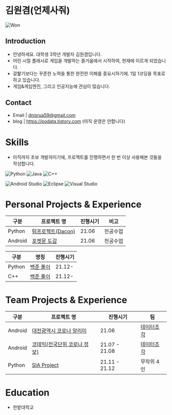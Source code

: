 # 김원겸(언제사줘)
 ![Won](https://user-images.githubusercontent.com/90492809/147329381-753553ca-d5e0-4c56-b0a3-76d707b0fdb2.png)

## Introduction
- 안녕하세요. 대학생 3학년 개발자 김원겸입니다.
- 어린 시절 플래시로 게임을 개발하는 즐거움에서 시작하여, 현재에 이르게 되었습니다.
- 겉핥기보다는 꾸준한 노력을 통한 완전한 이해를 중요시하기에, 1일 1코딩을 목표로 하고 있습니다.
- 게임&게임엔진, 그리고 인공지능에 관심이 많습니다.

## Contact
- Email | dnjsrua59@gmail.com
- blog | https://podata.tistory.com (아직 운영은 안합니다)

# Skills
- 아직까지 초보 개발자이기에, 프로젝트를 진행하면서 한 번 이상 사용해본 것들을 작성합니다.

![Python](https://img.shields.io/badge/python-3670A0?style=for-the-badge&logo=python&logoColor=ffdd54)  ![Java](https://img.shields.io/badge/java-%23ED8B00.svg?style=for-the-badge&logo=java&logoColor=white) ![C++](https://img.shields.io/badge/c++-%2300599C.svg?style=for-the-badge&logo=c%2B%2B&logoColor=white) 

![Android Studio](https://img.shields.io/badge/Android%20Studio-3DDC84.svg?style=for-the-badge&logo=android-studio&logoColor=white) ![Eclipse](https://img.shields.io/badge/Eclipse-FE7A16.svg?style=for-the-badge&logo=Eclipse&logoColor=white) ![Visual Studio](https://img.shields.io/badge/Visual%20Studio-5C2D91.svg?style=for-the-badge&logo=visual-studio&logoColor=white)

# Personal Projects & Experience
  |구분|프로젝트 명|진행시기|비고|
  |---|------|-------|---|
  |Python|[텀프로젝트(Dacon)](https://github.com/EoNjesajo/Python-Data_Analysis)|21.06|전공수업|
  |Android|[포켓몬 도감](https://github.com/EoNjesajo/Android-Daejeon_COVID19_Notification)|21.06|전공수업|<br><br>

  |구분|명칭|진행시기|
  |---|------|-------|
  |Python|[백준 풀이](https://github.com/EoNjesajo/Python-BaekJoon)|21.12-|
  |C++|[백준 풀이](https://github.com/EoNjesajo/Cpp-BaekJoon)|21.12-|<br><br>

# Team Projects & Experience
  |구분|프로젝트 명|진행시기|팀|
  |---|------|-------|---|
  |Android|[대전광역시 코로나 알리미](https://github.com/EoNjesajo/Android-Daejeon_COVID19_Notification)|21.06|[데이터조각](https://github.com/EoNjesajo/PoData)|
  |Android|[코데믹(전국단위 코로나 정보)](https://github.com/EoNjesajo/Android-KorDemic)|21.07 - 21.08|[데이터조각](https://github.com/EoNjesajo/PoData)|
  |Python|[SIA Project](https://github.com/EoNjesajo/Python-SIA_Project)|21.11 - 21.12|무작위 4인|<br><br>

# Education
- 한밭대학교
